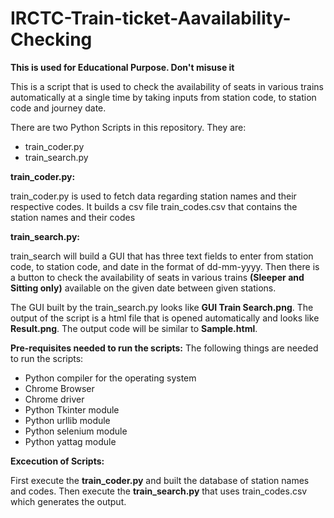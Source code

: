 # IRCTC-Train-ticket-Aavailability-Checking

**This is used for Educational Purpose. Don't misuse it**

This is a script that is used to check the availability of seats in various trains automatically at a single time by taking inputs from station code, to station code and journey date.

There are two Python Scripts in this repository. They are:
* train_coder.py
* train_search.py

**train_coder.py:**

train_coder.py is used to fetch data regarding station names and their respective codes. It builds a csv file train_codes.csv that contains the station names and their codes

**train_search.py:**

train_search will build a GUI that has three text fields to enter from station code, to station code, and date in the format of dd-mm-yyyy. Then there is a button to check the availability of seats in various trains **(Sleeper and Sitting only)** available on the given date between given stations.

The GUI built by the train_search.py looks like **GUI Train Search.png**. The output of the script is a html file that is opened automatically and looks like **Result.png**. The output code will be similar to **Sample.html**.

**Pre-requisites needed to run the scripts:**
The following things are needed to run the scripts:

* Python compiler for the operating system
* Chrome Browser
* Chrome driver
* Python Tkinter module
* Python urllib module
* Python selenium module
* Python yattag module

**Excecution of Scripts:**

First execute the **train_coder.py** and built the database of station names and codes. Then execute the **train_search.py** that uses train_codes.csv which generates the output.

